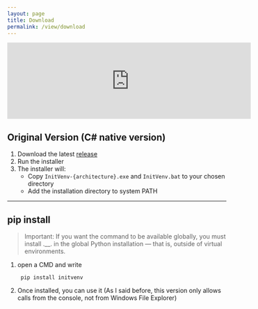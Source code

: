 ```yaml
---
layout: page
title: Download
permalink: /view/download
---
```


<div class="center">
    <iframe frameborder="0" src="https://itch.io/embed/4005004?linkback=true&amp;border_width=5&amp;bg_color=1e1e1e&amp;fg_color=00c3e8&amp;link_color=fae45b&amp;border_color=1caefa" width="560" height="175"><a href="https://tutosrive.itch.io/initvenv">Init Venv - CLI Virtual Python Environments by tutosrive</a></iframe>
</div>

## Original Version (C# native version)
1. Download the latest [release](https://github.com/Dev2Forge/Init-Venv/releases)
2. Run the installer
3. The installer will:
   - Copy `InitVenv-{architecture}.exe` and `InitVenv.bat` to your chosen directory
   - Add the installation directory to system PATH

---

## pip install

> Important: If you want the command to be available globally, you must install .__. in the global Python installation — that is, outside of virtual environments.

1. open a CMD and write
   ```shell
    pip install initvenv
   ```
2. Once installed, you can use it (As I said before, this version only allows calls from the console, not from Windows File Explorer)
